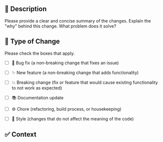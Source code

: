 ## 📝 Description

Please provide a clear and concise summary of the changes. Explain the "why" behind this change. What problem does it solve?

## 🧐 Type of Change

Please check the boxes that apply.

- [ ] 🐛 Bug fix (a non-breaking change that fixes an issue)
- [ ] ✨ New feature (a non-breaking change that adds functionality)
- [ ] 💥 Breaking change (fix or feature that would cause existing functionality to not work as expected)
- [ ] 📚 Documentation update
- [ ] ⚙️ Chore (refactoring, build process, or housekeeping)
- [ ] 🎨 Style (changes that do not affect the meaning of the code)


## ✅ Context
